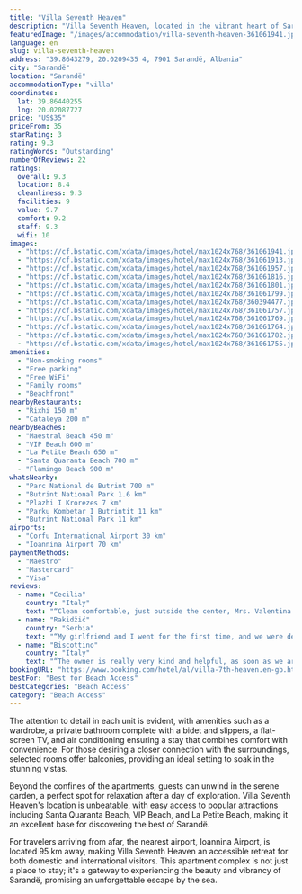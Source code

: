 ```yaml
---
title: "Villa Seventh Heaven"
description: "Villa Seventh Heaven, located in the vibrant heart of Sarandë and a stone's throw away from the pristine Maestral Beach, stands as a premier destination for travelers seeking beachfront accommodations with a touch of luxury."
featuredImage: "/images/accommodation/villa-seventh-heaven-361061941.jpg"
language: en
slug: villa-seventh-heaven
address: "39.8643279, 20.0209435 4, 7901 Sarandë, Albania"
city: "Sarandë"
location: "Sarandë"
accommodationType: "villa"
coordinates:
  lat: 39.86440255
  lng: 20.02087727
price: "US$35"
priceFrom: 35
starRating: 3
rating: 9.3
ratingWords: "Outstanding"
numberOfReviews: 22
ratings:
  overall: 9.3
  location: 8.4
  cleanliness: 9.3
  facilities: 9
  value: 9.7
  comfort: 9.2
  staff: 9.3
  wifi: 10
images:
  - "https://cf.bstatic.com/xdata/images/hotel/max1024x768/361061941.jpg?k=078efd38e04c6fc685cbad30dd39aaf67e67a4885517d30fbed4516c09c31985&o=&hp=1"
  - "https://cf.bstatic.com/xdata/images/hotel/max1024x768/361061913.jpg?k=0254141cb2ef3c8c220cf53f4a621a8dc01699c5ca56e0b786fe62e8a610299b&o=&hp=1"
  - "https://cf.bstatic.com/xdata/images/hotel/max1024x768/361061957.jpg?k=e835fbb31e3a833e6bec13ccf47ef345ee31200c6efcae137283f00a78dcde13&o=&hp=1"
  - "https://cf.bstatic.com/xdata/images/hotel/max1024x768/361061816.jpg?k=eff915fe1b5b968825a87754315418032388d42e4871c2fde97aeeb2455b21d5&o=&hp=1"
  - "https://cf.bstatic.com/xdata/images/hotel/max1024x768/361061801.jpg?k=63d71c3e84347f97f550a4d598491efb80389d5717bc321f3820d56feee73a09&o=&hp=1"
  - "https://cf.bstatic.com/xdata/images/hotel/max1024x768/361061799.jpg?k=080b33ce71cc36612e42784a8fe09ac0859b0e088c01829b7003911553981398&o=&hp=1"
  - "https://cf.bstatic.com/xdata/images/hotel/max1024x768/360394477.jpg?k=b60f48f42b4171f20153c7cc82e1d5ab3f3b5d67513547523709dc34d6e56098&o=&hp=1"
  - "https://cf.bstatic.com/xdata/images/hotel/max1024x768/361061757.jpg?k=579873cd0d3be33809fc40555a974dd01d589f76b4f1d9bc657da0fb72a7bfc6&o=&hp=1"
  - "https://cf.bstatic.com/xdata/images/hotel/max1024x768/361061769.jpg?k=016f56e9c636c1a908e067ef874485f4138d53f162fc8213e2bfd20f5d7d4a02&o=&hp=1"
  - "https://cf.bstatic.com/xdata/images/hotel/max1024x768/361061764.jpg?k=1cafa40718cf8e66c91b7c08629abe196d9c8655b9e5ccd290419fd1db12366a&o=&hp=1"
  - "https://cf.bstatic.com/xdata/images/hotel/max1024x768/361061782.jpg?k=c1ea98be9af80d078a5ee6b783cfcf6a1ad59326f5f7c06fe83c86473eaff283&o=&hp=1"
  - "https://cf.bstatic.com/xdata/images/hotel/max1024x768/361061755.jpg?k=090062311836e3ebc9d6ba3cbc46348e1bf779afbf41e9e5744e949ce61babba&o=&hp=1"
amenities:
  - "Non-smoking rooms"
  - "Free parking"
  - "Free WiFi"
  - "Family rooms"
  - "Beachfront"
nearbyRestaurants:
  - "Rixhi 150 m"
  - "Cataleya 200 m"
nearbyBeaches:
  - "Maestral Beach 450 m"
  - "VIP Beach 600 m"
  - "La Petite Beach 650 m"
  - "Santa Quaranta Beach 700 m"
  - "Flamingo Beach 900 m"
whatsNearby:
  - "Parc National de Butrint 700 m"
  - "Butrint National Park 1.6 km"
  - "Plazhi I Krorezes 7 km"
  - "Parku Kombetar I Butrintit 11 km"
  - "Butrint National Park 11 km"
airports:
  - "Corfu International Airport 30 km"
  - "Ioannina Airport 70 km"
paymentMethods:
  - "Maestro"
  - "Mastercard"
  - "Visa"
reviews:
  - name: "Cecilia"
    country: "Italy"
    text: "“Clean comfortable, just outside the center, Mrs. Valentina was very kind, she also prepared a typical dessert for us”"
  - name: "Rakidžić"
    country: "Serbia"
    text: "“My girlfriend and I went for the first time, and we were delighted. The accommodation is very clean, and the people who rent out the villa are very cultured, kind and hospitable. The food is delicious. Lukovo beach is a paradise for the eyes and...”"
  - name: "Biscottino"
    country: "Italy"
    text: "“The owner is really very kind and helpful, as soon as we arrived she offered us a coffee and traditional sweet. She also suggested some places to visit and was really welcoming. The structure is comfortable although not close to the center, clean...”"
bookingURL: "https://www.booking.com/hotel/al/villa-7th-heaven.en-gb.html?aid=8035640"
bestFor: "Best for Beach Access"
bestCategories: "Beach Access"
category: "Beach Access"
---
```


The attention to detail in each unit is evident, with amenities such as a wardrobe, a private bathroom complete with a bidet and slippers, a flat-screen TV, and air conditioning ensuring a stay that combines comfort with convenience. For those desiring a closer connection with the surroundings, selected rooms offer balconies, providing an ideal setting to soak in the stunning vistas.

Beyond the confines of the apartments, guests can unwind in the serene garden, a perfect spot for relaxation after a day of exploration. Villa Seventh Heaven's location is unbeatable, with easy access to popular attractions including Santa Quaranta Beach, VIP Beach, and La Petite Beach, making it an excellent base for discovering the best of Sarandë.

For travelers arriving from afar, the nearest airport, Ioannina Airport, is located 95 km away, making Villa Seventh Heaven an accessible retreat for both domestic and international visitors. This apartment complex is not just a place to stay; it's a gateway to experiencing the beauty and vibrancy of Sarandë, promising an unforgettable escape by the sea.